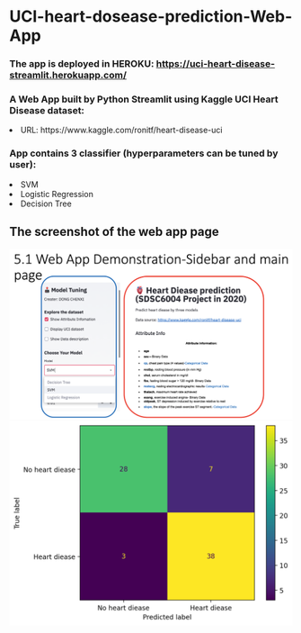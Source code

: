 # UCI-heart-dosease-prediction-Web-App

### The app is deployed in HEROKU: https://uci-heart-disease-streamlit.herokuapp.com/

### A Web App built by Python Streamlit using Kaggle UCI Heart Disease dataset:

<li>URL: https://www.kaggle.com/ronitf/heart-disease-uci

### App contains 3 classifier (hyperparameters can be tuned by user):

  <li>SVM

  <li>Logistic Regression

  <li>Decision Tree

## The screenshot of the web app page
![](screenshot.png)
![](confusion.png)
